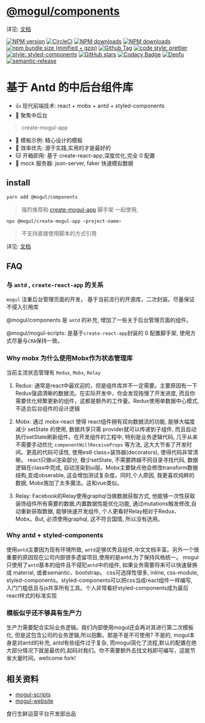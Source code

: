 # [@mogul/components](https://freshesx.github.io/mogul-website/)

详见: [文档](https://freshesx.github.io/mogul-website/)

[![NPM version](https://img.shields.io/npm/v/@mogul/components.svg?style=flat-square)](https://www.npmjs.com/package/@mogul/components)
[![CircleCI](https://circleci.com/gh/freshesx/mogul.svg?style=svg&circle-token=37fb5b4463a5bbc51ad8a291cecb8af30a0c1349)](https://circleci.com/gh/freshesx/mogul)
[![NPM downloads](https://img.shields.io/npm/dm/@mogul/components.svg?style=flat-square)](https://www.npmjs.com/package/@mogul/components)
[![NPM downloads](https://img.shields.io/npm/l/@mogul/components.svg?style=flat-square)](https://www.npmjs.com/package/@mogul/components)
[![npm bundle size (minified + gzip)](https://img.shields.io/bundlephobia/minzip/@mogul/components.svg)](https://www.npmjs.com/package/@mogul/components)
[![Github Tag](https://img.shields.io/github/tag/freshesx/mogul.svg)](https://github.com/freshesx/mogul)
[![code style: prettier](https://img.shields.io/badge/code_style-prettier-ff69b4.svg)](https://github.com/prettier/prettier)
[![style: styled-components](https://img.shields.io/badge/style-%F0%9F%92%85%20styled--components-orange.svg?colorB=daa357&colorA=db748e)](https://github.com/styled-components/styled-components)
[![GitHub stars](https://img.shields.io/github/stars/freshesx/mogul.svg?style=social&label=Stars)](https://github.com/freshesx/mogul)
[![Codacy Badge](https://api.codacy.com/project/badge/Grade/1f498cc05ed34dfeb5553c5caef5becf)](https://www.codacy.com/app/JennerChen/mogul?utm_source=github.com&utm_medium=referral&utm_content=freshesx/mogul&utm_campaign=Badge_Grade)
[![Depfu](https://badges.depfu.com/badges/86a1bcd8ce413602052d70a1833b0561/overview.svg)](https://depfu.com/github/freshesx/mogul?project_id=7201)
<a href="#badge">
<img alt="semantic-release" src="https://img.shields.io/badge/%20%20%F0%9F%93%A6%F0%9F%9A%80-semantic--release-e10079.svg">
</a>

# 基于 Antd 的中后台组件库

- :+1: 现代前端技术: react + mobx + antd + styled-components
- :clap: 聚焦中后台

> create-mogul-app

- :100: 模板示例: 精心设计的模板
- :high_brightness: 效率优先: 源于实践,实用的才是最好的
- :cat: 开箱即用: 基于 create-react-app,深度优化,完全 0 配置
- :dog: mock 服务器: json-server, faker 快速模拟数据

## install

```bash
yarn add @mogul/components
```

> 强烈推荐和 [create-mogul-app](https://freshesx.github.io/mogul-website/docs/create-mogul-app) 脚手架 一起使用,

```bash
npx @mogul/create-mogul-app <project-name>
```

> 不支持直接使用脚本的方式引用

详见: [文档](https://freshesx.github.io/mogul-website/)

## FAQ
### 与 `antd` , `create-react-app` 的关系

`mogul` 注重后台管理页面的开发， 基于当前流行的开源库，二次封装。尽量保证不侵入引用库

@mogul/components 是 `antd` 的补充, 增加了一些关于后台管理页面的组件。

@mogul/mogul-scripts: 是基于`create-react-app`封装的 0 配置脚手架, 使用方式尽量与`CRA`保持一致。

### Why mobx 为什么使用Mobx作为状态管理库

当前主流状态管理有 `Redux`, `Mobx`, `Relay`

1. Redux: 通常是react中最欢迎的，但是组件库并不一定需要。主要原因有一下
Redux强调清晰的数据流。在实际开发中，你会发现拖慢了开发进度, 而且你需要优化频繁更新的组件，这都是额外的工作量。Redux使用单数据中心模式, 不适合后台组件的设计逻辑

2. Mobx: 通过 mobx-react 使得 react组件拥有双向数据流的功能, 能够大幅度减少 setState 的使用, 数据共享只需 provider就可以传递到子组件, 而且自动执行setState刷新组件。在开发组件的工程中, 特别是业务逻辑代码, 几乎从来不需要手动优化 `componentWillReceiveProps` 等方法, 这大大节省了开发时间。更高的代码可读性, 使用es6 class+装饰器(decorators), 使得代码非常清晰。 react只做ui渲染部分, 极少setState, 不需要跨越不同目录寻找代码, 数据逻辑在class中完成, 自动渲染到ui层。Mobx主要缺点他会修改transform数据结构,变成obserable, 这会增加测试复杂度。同时,个人原因, 我更喜欢纯粹的数据, Mobx施加了太多魔法。这和vue类似。

3. Relay: Facebook的Relay使用graphql当做数据获取方式, 他能够一次性获取装饰组件所有需要的数据,内置数据性能优化功能, 通过mutations触发修改,自动重新获取数据, 能够快速开发组件, 个人更看好Relay相对于Redux、Mobx。But, 必须使用graphql, 这不符合国情, 所以没有选用。

### Why antd + styled-components

使用`antd`主要因为现有环境所致, `antd`足够优秀且组件,中文文档丰富。另外一个很重要的原因现在公司内部很多遗留项目,使用的是antd,为了保持风格统一。
mogul只使用了`antd`基本的组件且不侵犯`antd`中的组件, 如果业务需要将来可以快速替换成 material, 或者semantic、bootstrap。
css可选择性很多, inline, css-module, styled-components。styled-components可以把css当成react组件一样编写, 入门门槛低且与js共享所有工具。个人非常看好styled-components成为最后react样式的标准实现

### 模板似乎还不够具有生产力

生产力需要配合实际业务逻辑。我们内部使用mogul还会再对其进行第二次模板化, 但是这包含公司的业务逻辑,所以抱歉。那是不是不可使用? 不是的, mogul本身是对antd的补充, antd有些组件过于复杂, 而mogul简化了流程,默认的配置在绝大部分情况下就是最优的,起码对我们。你不需要额外去找文档即可编写，这能节省大量时间。wellcome fork!

## 相关资料

- [mogul-scripts](https://github.com/freshesx/mogul-scripts)
- [mogul-website](https://github.com/freshesx/mogul-website)

食行生鲜运营平台开发部出品
